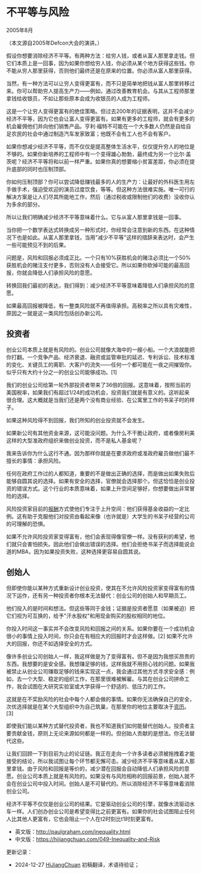 



# 不平等与风险

2005年8月

（本文源自2005年Defcon大会的演讲。）

假设你想要消除经济不平等。有两种方法：给穷人钱，或者从富人那里拿走钱。但它们本质上是一回事，因为如果你想给穷人钱，你必须从某个地方获得这些钱。你不能从穷人那里获得，否则他们最终还是在原来的位置。你必须从富人那里获得。

当然，有一种方法可以让穷人变得更富有，而不只是简单地把钱从富人那里转移过来。你可以帮助穷人提高生产力——例如，通过改善教育机会。与其从工程师那里拿钱给收银员，不如让那些原本会成为收银员的人成为工程师。

这是一个让穷人变得更富有的绝佳策略。但过去200年的证据表明，这并不会减少经济不平等，因为它也会让富人变得更富有。如果有更多的工程师，就会有更多的机会雇佣他们并向他们销售产品。亨利·福特不可能在一个大多数人仍然是自给自足农民的社会中通过制造汽车发家致富；他既不会有工人也不会有客户。

如果你想减少经济不平等，而不仅仅是提高整体生活水平，仅仅提升穷人的地位是不够的。如果你新培养的工程师中有一个变得雄心勃勃，最终成为另一个比尔·盖茨呢？经济不平等将和以前一样严重。如果你真的想要缩小贫富差距，你必须在提升底部的同时也压制顶部。

你如何压制顶部？你可以尝试降低赚钱最多的人的生产力：让最好的外科医生用左手做手术，强迫受欢迎的演员过度饮食，等等。但这种方法很难实施。唯一可行的解决方案是让人们尽其所能地工作，然后（通过税收或限制他们的收费）没收你认为多余的部分。

所以让我们明确减少经济不平等意味着什么。它与从富人那里拿钱是一回事。

当你把一个数学表达式转换成另一种形式时，你经常会注意到新的东西。在这种情况下也是如此。从富人那里拿钱，当用"减少不平等"这样的措辞来表达时，会产生一些可能预见不到的后果。

问题是，风险和回报必须成正比。一个只有10%获胜机会的赌注必须比一个50%获胜机会的赌注支付更多，否则没有人会接受它。所以如果你砍掉可能的最高回报，你就会降低人们承担风险的意愿。

转换回我们最初的表达，我们得到：减少经济不平等意味着降低人们承担风险的意愿。

如果最高回报被降低，有一整类风险就不再值得承担。高税率之所以具有灾难性，原因之一就是这一类风险包括创办新公司。

## 投资者

创业公司本质上就是有风险的。创业公司就像大海中的一艘小船。一个大浪就能把你打翻。一个竞争产品、经济衰退、融资或监管审批的延迟、专利诉讼、技术标准的变化、关键员工的离职、大客户的流失——任何一个都可能在一夜之间摧毁你。似乎只有大约十分之一的创业公司能够成功。[1]

我们的创业公司给第一轮外部投资者带来了36倍的回报。这意味着，按照当前的美国税率，如果我们有超过1/24的成功机会，投资我们就是有意义的。这听起来很合理。这大概就是当我们还是两个没有商业经验、在公寓里工作的书呆子时的样子。

如果这种风险得不到回报，我们所知的创业投资就不会发生。

如果新公司有其他资金来源，这可能没问题。为什么不干脆让政府，或者像房利美这样的大型准政府组织来做创业投资，而不是私人基金呢？

我来告诉你为什么这行不通。因为那样你就是在要求政府或准政府雇员做他们最不擅长的事情：承担风险。

任何在政府工作过的人都知道，重要的不是做出正确的选择，而是做出如果失败后能够自圆其说的选择。如果有安全的选择，官僚就会选择那个。但这恰恰是创业投资的错误方式。这个行业的本质意味着，如果上升空间足够好，你想要做出非常冒险的选择。

风险投资家目前的[报酬](https://hijiangchuan.com/paulgraham/040-A-Unified-Theory-of-VC-Suckage)方式使他们专注于上升空间：他们获得基金收益的一定比例。这有助于克服他们对投资由看起来像（也许就是）大学生的书呆子经营的公司的可理解的恐惧。

如果不允许风险投资家变得富有，他们会表现得像官僚一样。没有获利的希望，他们就只会害怕损失。因此他们会做出错误的选择。他们会拒绝书呆子而选择能说会道的MBA，因为如果投资失败，这种选择更容易自圆其说。

## 创始人

但即使你能以某种方式重新设计创业投资，使其在不允许风险投资家变得富有的情况下运作，还有另一种投资者你根本无法替代：创业公司的创始人和早期员工。

他们投入的是时间和想法。但这些等同于金钱；证据是投资者愿意（如果被迫）把它们视为可互换的，给予"汗水股权"和用现金购买的股权相同的地位。

你投入时间这一事实并不会改变风险和回报之间的关系。如果你要在一个成功机会很小的事情上投入时间，你只会在有相应大的回报时才会这样做。[2] 如果不允许大的回报，你还不如选择安全的方式。

像许多创业公司创始人一样，我这样做是为了变得富有。但不是因为我想买昂贵的东西。我想要的是安全感。我想赚足够的钱，这样我就不用担心钱的问题。如果我被禁止从创业公司赚取足够的钱来实现这一点，我会通过其他方式寻求安全感：例如，去一个大型、稳定的组织工作，在那里很难被解雇。与其在创业公司拼命工作，我会试图在大研究实验室或大学获得一个舒适的、低压力的工作。

这就是在不奖励风险的社会中每个人都会做的事情。如果你无法确保自己的安全，次优选择就是在某个大型组织中为自己筑巢，在那里你的地位主要取决于[资历](https://hijiangchuan.com/paulgraham/048-After-the-Ladder)。[3]

即使我们能以某种方式替代投资者，我也不知道我们如何能替代创始人。投资者主要贡献金钱，原则上无论来源如何都是一样的。但创始人贡献的是想法。你无法替代这些。

让我们回顾一下到目前为止的论证链。我正在走向一个许多读者必须被拖拽着才能接受的结论，所以我试图让每个环节都无懈可击。减少经济不平等意味着从富人那里拿钱。由于风险和回报是等价的，减少潜在回报会自动降低人们承担风险的意愿。创业公司本质上就是有风险的。如果没有与风险相称的回报前景，创始人就不会在创业公司中投入时间。创始人是不可替代的。所以消除经济不平等意味着消除创业公司。

经济不平等不仅仅是创业公司的结果。它是驱动创业公司的引擎，就像水流驱动水车一样。人们创办创业公司是希望变得比之前更富有。如果你的社会试图阻止任何人比其他人更富有，它也会阻止一个人在t2时刻比t1时刻更富有。

- 英文版：http://paulgraham.com/inequality.html
- 中文版：https://hijiangchuan.com/049-Inequality-and-Risk


更新记录：
- 2024-12-27 [HiJiangChuan](https://hijiangchuan.com) 初稿翻译，术语待验证；
